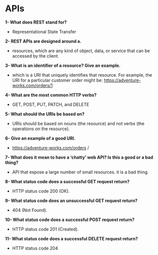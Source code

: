 # APIs

**1- What does REST stand for?**

- Representational State Transfer

**2- REST APIs are designed around a.**

- resources, which are any kind of object, data, or service that can be accessed by the client.

**3- What is an identifier of a resource? Give an example.**

- which is a URI that uniquely identifies that resource. For example, the URI for a particular customer order might be: https://adventure-works.com/orders/1

**4- What are the most common HTTP verbs?**

- GET, POST, PUT, PATCH, and DELETE

**5- What should the URIs be based on?**

- URIs should be based on nouns (the resource) and not verbs (the operations on the resource).

**6- Give an example of a good URI.**

- https://adventure-works.com/orders /

**7- What does it mean to have a ‘chatty’ web API? Is this a good or a bad thing?**

- API that expose a large number of small resources. it is a bad thing.

**8- What status code does a successful GET request return?**

- HTTP status code 200 (OK).

**9- What status code does an unsuccessful GET request return?**

- 404 (Not Found).

**10- What status code does a successful POST request return?**

- HTTP status code 201 (Created).

**11- What status code does a successful DELETE request return?**

- HTTP status code 204 